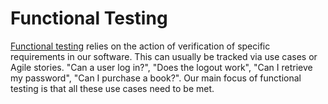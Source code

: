 # Functional Testing

[Functional testing](http://en.wikipedia.org/wiki/Functional_testing) relies on the action of verification of specific requirements in our software. This can usually be tracked via use cases or Agile stories. "Can a user log in?", "Does the logout work", "Can I retrieve my password", "Can I purchase a book?". Our main focus of functional testing is that all these use cases need to be met.